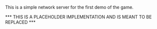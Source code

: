 This is a simple network server for the first demo of the game.

*** THIS IS A PLACEHOLDER IMPLEMENTATION AND IS MEANT TO BE REPLACED ***



